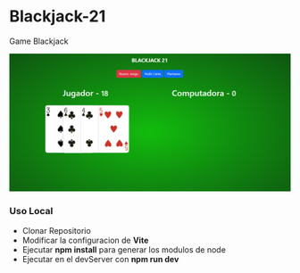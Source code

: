 # Blackjack-21
Game Blackjack


![Pre-visualizacion](public/images/pre-visualizer.png)


### Uso Local
- Clonar Repositorio
- Modificar la configuracion de **Vite**
- Ejecutar **npm install** para generar los modulos de node
- Ejecutar en el devServer con **npm run dev**
